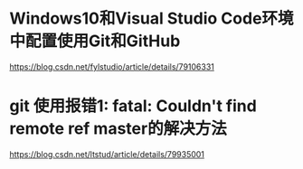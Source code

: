 # Windows10和Visual Studio Code环境中配置使用Git和GitHub
https://blog.csdn.net/fylstudio/article/details/79106331

# git 使用报错1: fatal: Couldn't find remote ref master的解决方法
https://blog.csdn.net/ltstud/article/details/79935001

